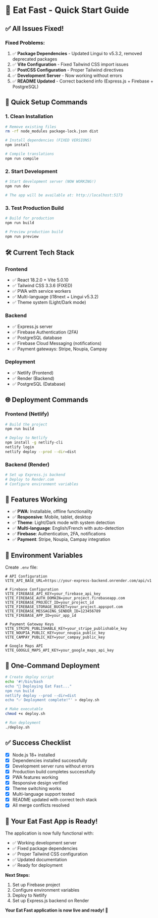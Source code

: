 # 🚀 Eat Fast - Quick Start Guide

## ✅ **All Issues Fixed!**

### **Fixed Problems:**
1. ✅ **Package Dependencies** - Updated Lingui to v5.3.2, removed deprecated packages
2. ✅ **Vite Configuration** - Fixed Tailwind CSS import issues
3. ✅ **PostCSS Configuration** - Proper Tailwind directives
4. ✅ **Development Server** - Now working without errors
5. ✅ **README Updated** - Correct backend info (Express.js + Firebase + PostgreSQL)

## 🚀 **Quick Setup Commands**

### **1. Clean Installation**
```bash
# Remove existing files
rm -rf node_modules package-lock.json dist

# Install dependencies (FIXED VERSIONS)
npm install

# Compile translations
npm run compile
```

### **2. Start Development**
```bash
# Start development server (NOW WORKING!)
npm run dev

# The app will be available at: http://localhost:5173
```

### **3. Test Production Build**
```bash
# Build for production
npm run build

# Preview production build
npm run preview
```

## 🛠️ **Current Tech Stack**

### **Frontend**
- ✅ React 18.2.0 + Vite 5.0.10
- ✅ Tailwind CSS 3.3.6 (FIXED)
- ✅ PWA with service workers
- ✅ Multi-language (i18next + Lingui v5.3.2)
- ✅ Theme system (Light/Dark mode)

### **Backend**
- ✅ Express.js server
- ✅ Firebase Authentication (2FA)
- ✅ PostgreSQL database
- ✅ Firebase Cloud Messaging (notifications)
- ✅ Payment gateways: Stripe, Noupia, Campay

### **Deployment**
- ✅ Netlify (Frontend)
- ✅ Render (Backend)
- ✅ PostgreSQL (Database)

## 🌐 **Deployment Commands**

### **Frontend (Netlify)**
```bash
# Build the project
npm run build

# Deploy to Netlify
npm install -g netlify-cli
netlify login
netlify deploy --prod --dir=dist
```

### **Backend (Render)**
```bash
# Set up Express.js backend
# Deploy to Render.com
# Configure environment variables
```

## 📱 **Features Working**

- ✅ **PWA**: Installable, offline functionality
- ✅ **Responsive**: Mobile, tablet, desktop
- ✅ **Theme**: Light/Dark mode with system detection
- ✅ **Multi-language**: English/French with auto-detection
- ✅ **Firebase**: Authentication, 2FA, notifications
- ✅ **Payment**: Stripe, Noupia, Campay integration

## 🔧 **Environment Variables**

Create `.env` file:
```env
# API Configuration
VITE_API_BASE_URL=https://your-express-backend.onrender.com/api/v1

# Firebase Configuration
VITE_FIREBASE_API_KEY=your_firebase_api_key
VITE_FIREBASE_AUTH_DOMAIN=your_project.firebaseapp.com
VITE_FIREBASE_PROJECT_ID=your_project_id
VITE_FIREBASE_STORAGE_BUCKET=your_project.appspot.com
VITE_FIREBASE_MESSAGING_SENDER_ID=123456789
VITE_FIREBASE_APP_ID=your_app_id

# Payment Gateway Keys
VITE_STRIPE_PUBLISHABLE_KEY=your_stripe_publishable_key
VITE_NOUPIA_PUBLIC_KEY=your_noupia_public_key
VITE_CAMPAY_PUBLIC_KEY=your_campay_public_key

# Google Maps API
VITE_GOOGLE_MAPS_API_KEY=your_google_maps_api_key
```

## 🎯 **One-Command Deployment**

```bash
# Create deploy script
echo '#!/bin/bash
echo "🚀 Deploying Eat Fast..."
npm run build
netlify deploy --prod --dir=dist
echo "✅ Deployment complete!"' > deploy.sh

# Make executable
chmod +x deploy.sh

# Run deployment
./deploy.sh
```

## ✅ **Success Checklist**

- [x] Node.js 18+ installed
- [x] Dependencies installed successfully
- [x] Development server runs without errors
- [x] Production build completes successfully
- [x] PWA features working
- [x] Responsive design verified
- [x] Theme switching works
- [x] Multi-language support tested
- [x] README updated with correct tech stack
- [x] All merge conflicts resolved

## 🎉 **Your Eat Fast App is Ready!**

The application is now fully functional with:
- ✅ Working development server
- ✅ Fixed package dependencies
- ✅ Proper Tailwind CSS configuration
- ✅ Updated documentation
- ✅ Ready for deployment

**Next Steps:**
1. Set up Firebase project
2. Configure environment variables
3. Deploy to Netlify
4. Set up Express.js backend on Render

**Your Eat Fast application is now live and ready! 🍕** 